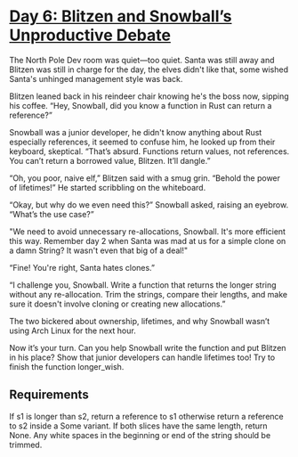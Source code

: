 # [Day 6: Blitzen and Snowball’s Unproductive Debate](https://www.rustfinity.com/practice/rust/challenges/aor-2024-6/description)

The North Pole Dev room was quiet—too quiet. Santa was still away and Blitzen was still in charge for the day, the elves didn't like that, some wished Santa's unhinged management style was back.

Blitzen leaned back in his reindeer chair knowing he's the boss now, sipping his coffee. “Hey, Snowball, did you know a function in Rust can return a reference?”

Snowball was a junior developer, he didn't know anything about Rust especially references, it seemed to confuse him, he looked up from their keyboard, skeptical. “That’s absurd. Functions return values, not references. You can’t return a borrowed value, Blitzen. It’ll dangle.”

“Oh, you poor, naive elf,” Blitzen said with a smug grin. “Behold the power of lifetimes!” He started scribbling on the whiteboard.

“Okay, but why do we even need this?” Snowball asked, raising an eyebrow. “What’s the use case?”

"We need to avoid unnecessary re-allocations, Snowball. It's more efficient this way. Remember day 2 when Santa was mad at us for a simple clone on a damn String? It wasn't even that big of a deal!"

“Fine! You're right, Santa hates clones.”

“I challenge you, Snowball. Write a function that returns the longer string without any re-allocation. Trim the strings, compare their lengths, and make sure it doesn't involve cloning or creating new allocations.”

The two bickered about ownership, lifetimes, and why Snowball wasn’t using Arch Linux for the next hour.

Now it’s your turn. Can you help Snowball write the function and put Blitzen in his place? Show that junior developers can handle lifetimes too! Try to finish the function longer_wish.

## Requirements
If s1 is longer than s2, return a reference to s1 otherwise return a reference to s2 inside a Some variant.
If both slices have the same length, return None.
Any white spaces in the beginning or end of the string should be trimmed.